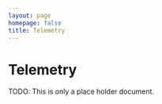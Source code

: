 ```yaml
---
layout: page
homepage: false
title: Telemetry
---
```


# Telemetry

TODO: This is only a place holder document.